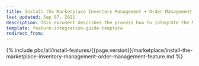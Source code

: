 ```yaml
---
title: Install the Marketplace Inventory Management + Order Management feature
last_updated: Sep 07, 2021
description: This document describes the process how to integrate the Marketplace Inventory Management + Order Management feature into a Spryker project.
template: feature-integration-guide-template
redirect_from:
---
```


{% include pbc/all/install-features/{{page.version}}/marketplace/install-the-marketplace-inventory-management-order-management-feature.md %} <!-- To edit, see /_includes/pbc/all/install-features/202311.0/marketplace/install-the-marketplace-inventory-management-order-management-feature.md -->

